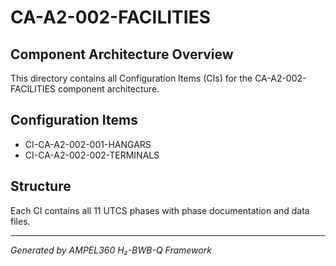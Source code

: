 # CA-A2-002-FACILITIES

## Component Architecture Overview
This directory contains all Configuration Items (CIs) for the CA-A2-002-FACILITIES component architecture.

## Configuration Items
- CI-CA-A2-002-001-HANGARS
- CI-CA-A2-002-002-TERMINALS

## Structure
Each CI contains all 11 UTCS phases with phase documentation and data files.

---
*Generated by AMPEL360 H₂-BWB-Q Framework*
